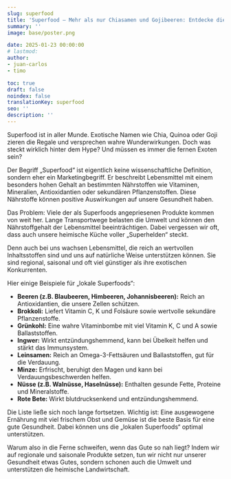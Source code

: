 ```yaml
---
slug: superfood
title: 'Superfood – Mehr als nur Chiasamen und Gojibeeren: Entdecke die Kraft lokaler "Superhelden"'
summary: ''
image: base/poster.png

date: 2025-01-23 00:00:00
# lastmod: 
author:
- juan-carlos
- timo

toc: true
draft: false
noindex: false
translationKey: superfood
seo: ''
description: ''
---
```

Superfood ist in aller Munde. Exotische Namen wie Chia, Quinoa oder Goji zieren die Regale und versprechen wahre Wunderwirkungen. Doch was steckt wirklich hinter dem Hype? Und müssen es immer die fernen Exoten sein?

Der Begriff „Superfood“ ist eigentlich keine wissenschaftliche Definition, sondern eher ein Marketingbegriff. Er beschreibt Lebensmittel mit einem besonders hohen Gehalt an bestimmten Nährstoffen wie Vitaminen, Mineralien, Antioxidantien oder sekundären Pflanzenstoffen. Diese Nährstoffe können positive Auswirkungen auf unsere Gesundheit haben.

Das Problem: Viele der als Superfoods angepriesenen Produkte kommen von weit her. Lange Transportwege belasten die Umwelt und können den Nährstoffgehalt der Lebensmittel beeinträchtigen. Dabei vergessen wir oft, dass auch unsere heimische Küche voller „Superhelden“ steckt.

Denn auch bei uns wachsen Lebensmittel, die reich an wertvollen Inhaltsstoffen sind und uns auf natürliche Weise unterstützen können. Sie sind regional, saisonal und oft viel günstiger als ihre exotischen Konkurrenten.

Hier einige Beispiele für „lokale Superfoods“:

- **Beeren (z.B. Blaubeeren, Himbeeren, Johannisbeeren):** Reich an Antioxidantien, die unsere Zellen schützen.
- **Brokkoli:** Liefert Vitamin C, K und Folsäure sowie wertvolle sekundäre Pflanzenstoffe.
- **Grünkohl:** Eine wahre Vitaminbombe mit viel Vitamin K, C und A sowie Ballaststoffen.
- **Ingwer:** Wirkt entzündungshemmend, kann bei Übelkeit helfen und stärkt das Immunsystem.
- **Leinsamen:** Reich an Omega-3-Fettsäuren und Ballaststoffen, gut für die Verdauung.
- **Minze:** Erfrischt, beruhigt den Magen und kann bei Verdauungsbeschwerden helfen.
- **Nüsse (z.B. Walnüsse, Haselnüsse):** Enthalten gesunde Fette, Proteine und Mineralstoffe.
- **Rote Bete:** Wirkt blutdrucksenkend und entzündungshemmend.

Die Liste ließe sich noch lange fortsetzen. Wichtig ist: Eine ausgewogene Ernährung mit viel frischem Obst und Gemüse ist die beste Basis für eine gute Gesundheit. Dabei können uns die „lokalen Superfoods“ optimal unterstützen.

Warum also in die Ferne schweifen, wenn das Gute so nah liegt? Indem wir auf regionale und saisonale Produkte setzen, tun wir nicht nur unserer Gesundheit etwas Gutes, sondern schonen auch die Umwelt und unterstützen die heimische Landwirtschaft.
